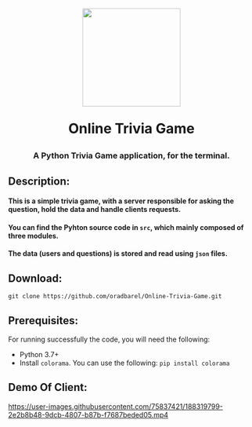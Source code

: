 <h1 align="center">
<img src="https://user-images.githubusercontent.com/75837421/188320415-2bd525a0-9920-4335-92c9-c45c4fc27299.png" width="200" height="200" align="center">
    
Online Trivia Game
</h1>

<h3 align="center">A Python Trivia Game application, for the terminal.</h3>

## Description:
#### This is a simple trivia game, with a server responsible for asking the question, hold the data and handle clients requests.
#### You can find the Pyhton source code in `src`, which mainly composed of three modules.
#### The data (users and questions) is stored and read using `json` files.

## Download:
    git clone https://github.com/oradbarel/Online-Trivia-Game.git
    
## Prerequisites:
For running successfully the code, you will need the following:
* Python 3.7+
* Install `colorama`. You can use the following: `pip install colorama` 

## Demo Of Client:

https://user-images.githubusercontent.com/75837421/188319799-2e2b8b48-9dcb-4807-b87b-f7687beded05.mp4

